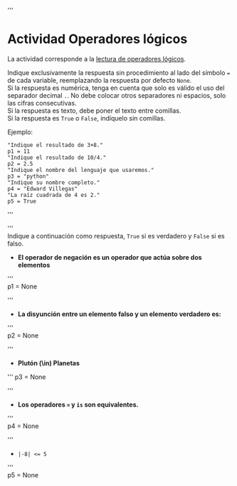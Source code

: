 '''  
# Actividad Operadores lógicos

La actividad corresponde a la [lectura de operadores lógicos](../lecturas/t1l3.md).  

Indique exclusivamente la respuesta sin procedimiento al lado del símbolo `=` de cada variable, reemplazando la respuesta por defecto `None`.  
Si la respuesta es numérica, tenga en cuenta que solo es válido el uso del separador decimal `.`. No debe colocar otros separadores ni espacios, solo las cifras consecutivas.  
Si la respuesta es texto, debe poner el texto entre comillas.  
Si la respuesta es `True` o `False`, indíquelo sin comillas.  

Ejemplo:  

    "Indique el resultado de 3+8."
    p1 = 11  
    "Indique el resultado de 10/4."  
    p2 = 2.5  
    "Indique el nombre del lenguaje que usaremos."
    p3 = "python"
    "Indique su nombre completo."  
    p4 = "Edward Villegas"
    "La raíz cuadrada de 4 es 2."
    p5 = True
'''  

'''  
Indique a continuación como respuesta, `True` si es verdadero y `False` si es falso.  

+   __El operador de negación es un operador que actúa sobre dos elementos__  

'''  
p1 = None  

'''
+   __La disyunción entre un elemento falso y un elemento verdadero es:__  

'''  
p2 = None  

'''  
+   __Plutón \(\in\) Planetas__  

'''
p3 = None  

'''  
+   __Los operadores `=` y `is` son equivalentes.__  

'''  
p4 = None

'''  
+   `|-8| <= 5`  

'''  
p5 = None
